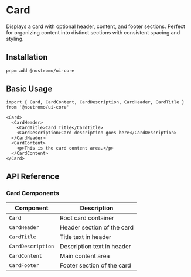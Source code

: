# Card

Displays a card with optional header, content, and footer sections. Perfect for organizing content into distinct sections with consistent spacing and styling.

## Installation

```bash
pnpm add @nostromo/ui-core
```

## Basic Usage

```tsx
import { Card, CardContent, CardDescription, CardHeader, CardTitle } from '@nostromo/ui-core'

<Card>
  <CardHeader>
    <CardTitle>Card Title</CardTitle>
    <CardDescription>Card description goes here</CardDescription>
  </CardHeader>
  <CardContent>
    <p>This is the card content area.</p>
  </CardContent>
</Card>
```

## API Reference

### Card Components

| Component | Description |
|-----------|-------------|
| `Card` | Root card container |
| `CardHeader` | Header section of the card |
| `CardTitle` | Title text in header |
| `CardDescription` | Description text in header |
| `CardContent` | Main content area |
| `CardFooter` | Footer section of the card |